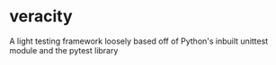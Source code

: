 # veracity
A light testing framework loosely based off of Python's inbuilt unittest
module and the pytest library
